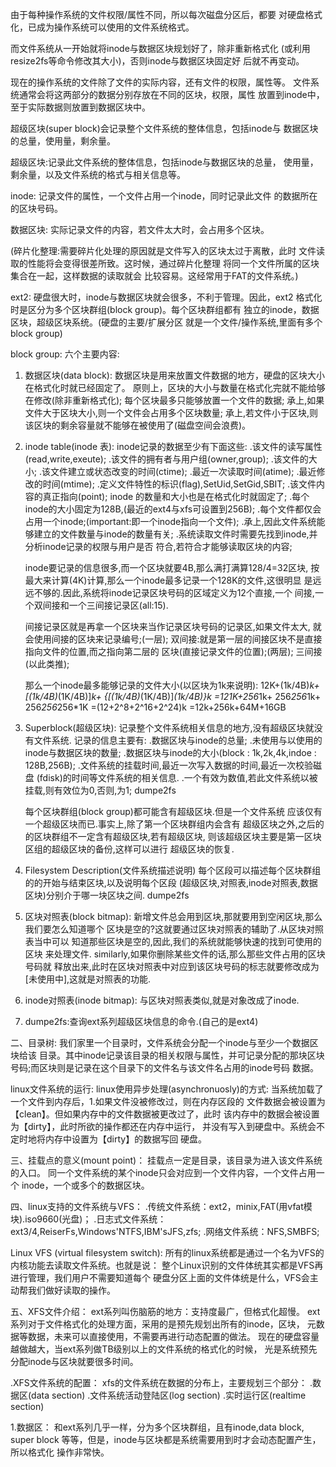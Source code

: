 由于每种操作系统的文件权限/属性不同，所以每次磁盘分区后，都要
对硬盘格式化，已成为操作系统可以使用的文件系统格式。

而文件系统从一开始就将inode与数据区块规划好了，除非重新格式化
(或利用resize2fs等命令修改其大小)，否则inode与数据区块固定好
后就不再变动。


现在的操作系统的文件除了文件的实际内容，还有文件的权限，属性等。
文件系统通常会将这两部分的数据分别存放在不同的区块，权限，属性
放置到inode中，至于实际数据则放置到数据区块中。

超级区块(super block)会记录整个文件系统的整体信息，包括inode与
数据区块的总量，使用量，剩余量。

超级区块:记录此文件系统的整体信息，包括inode与数据区块的总量，
         使用量，剩余量，以及文件系统的格式与相关信息等。

inode:   记录文件的属性，一个文件占用一个inode，同时记录此文件
         的数据所在的区块号码。

数据区块: 实际记录文件的内容，若文件太大时，会占用多个区块。

(碎片化整理:需要碎片化处理的原因就是文件写入的区块太过于离散，此时
           文件读取的性能将会变得很差所致。这时候，通过碎片化整理
	    将同一个文件所属的区块集合在一起，这样数据的读取就会
	    比较容易。这经常用于FAT的文件系统。)

ext2: 硬盘很大时，inode与数据区块就会很多，不利于管理。因此，ext2
      格式化时是区分为多个区块群组(block group)。每个区块群组都有
      独立的inode，数据区块，超级区块系统。(硬盘的主要/扩展分区
      就是一个文件/操作系统,里面有多个block group)
      


block group: 六个主要内容:

1. 数据区块(data block):
   数据区块是用来放置文件数据的地方，硬盘的区块大小在格式化时就已经固定了。
   原则上，区块的大小与数量在格式化完就不能给够在修改(除非重新格式化);
   每个区块最多只能够放置一个文件的数据;
   承上,如果文件大于区块大小,则一个文件会占用多个区块数量;
   承上,若文件小于区块,则该区块的剩余容量就不能够在被使用了(磁盘空间会浪费)。



2. inode table(inode 表):
   inode记录的数据至少有下面这些:
     .该文件的读写属性(read,write,exeute);
     .该文件的拥有者与用户组(owner,group);
     .该文件的大小;
     .该文件建立或状态改变的时间(ctime);
     .最近一次读取时间(atime);
     .最近修改的时间(mtime);
     .定义文件特性的标识(flag),SetUid,SetGid,SBIT;
     .该文件内容的真正指向(point);
     inode 的数量和大小也是在格式化时就固定了;
     .每个inode的大小固定为128B,(最近的ext4与xfs可设置到256B);
     .每个文件都仅会占用一个inode;(important:即一个inode指向一个文件);
     .承上,因此文件系统能够建立的文件数量与inode的数量有关;
     .系统读取文件时需要先找到inode,并分析inode记录的权限与用户是否
      符合,若符合才能够读取区块的内容;


    inode要记录的信息很多,而一个区块就要4B,那么满打满算128/4=32区块,
    按最大来计算(4K)计算,那么一个inode最多记录一个128K的文件,这很明显
    是远远不够的.因此,系统将inode记录区块号码的区域定义为12个直接,一个
    间接,一个双间接和一个三间接记录区(all:15).


    间接记录区就是再拿一个区块来当作记录区块号码的记录区,如果文件太大,
    就会使用间接的区块来记录编号;(一层);
    双间接:就是第一层的间接区块不是直接指向文件的位置,而之指向第二层的
    区块(直接记录文件的位置);(两层);
    三间接(以此类推);

    那么一个inode最多能够记录的文件大小(以区块为1k来说明):
    12K+(1k/4B)*k+
    [(1k/4B)*(1K/4B)]*k+
    {[(1k/4B)*(1K/4B)]*(1k/4B)}*k
   =12*1K+256*1k+
    256*256*1k+
    256*256*256*1K
   =(12+2^8+2^16+2^24)k
   =12k+256k+64M+16GB


3. Superblock(超级区块):
   记录整个文件系统相关信息的地方,没有超级区块就没有文件系统.
   记录的信息主要有:
   .数据区块与inode的总量;
   .未使用与以使用的inode与数据区块的数量;
   .数据区块与inode的大小(block : 1k,2k,4k,indoe : 128B,256B);
   .文件系统的挂载时间,最近一次写入数据的时间,最近一次校验磁盘
    (fdisk)的时间等文件系统的相关信息.
   .一个有效为数值,若此文件系统以被挂载,则有效位为0,否则,为1;
   dumpe2fs
   
    每个区块群组(block group)都可能含有超级区块.但是一个文件系统
    应该仅有一个超级区块而已.事实上,除了第一个区块群组内会含有
    超级区块之外,之后的的区块群组不一定含有超级区块,若有超级区块,
    则该超级区块主要是第一区块区组的超级区块的备份,这样可以进行
    超级区块的恢复.
    


4. Filesystem Description(文件系统描述说明)
   每个区段可以描述每个区块群组的的开始与结束区块,以及说明每个区段
   (超级区块,对照表,inode对照表,数据区块)分别介于哪一块区块之间.
   dumpe2fs

5. 区块对照表(block bitmap):
   新增文件总会用到区块,那就要用到空闲区块,那么我们要怎么知道哪个
   区块是空的?这就要通过区块对照表的辅助了.从区块对照表当中可以
   知道那些区块是空的,因此,我们的系统就能够快速的找到可使用的区块
   来处理文件.
   similarly,如果你删除某些文件的话,那么那些文件占用的区块号码就
   释放出来,此时在区块对照表中对应到该区块号码的标志就要修改成为
   [未使用中],这就是对照表的功能.

6. inode对照表(inode bitmap):
   与区块对照表类似,就是对象改成了inode.

7. dumpe2fs:查询ext系列超级区块信息的命令.(自己的是ext4)
   


二、目录树:
   我们家里一个目录时，文件系统会分配一个inode与至少一个数据区块给该
   目录。其中inode记录该目录的相关权限与属性，并可记录分配的那块区块
   号码;而区块则是记录在这个目录下的文件名与该文件名占用的inode号码
   数据。

linux文件系统的运行:
   linux使用异步处理(asynchronuosly)的方式:
   当系统加载了一个文件到内存后，1.如果文件没被修改过，则在内存区段的
   文件数据会被设置为【clean】。但如果内存中的文件数据被更改过了，此时
   该内存中的数据会被设置为【dirty】，此时所欲的操作都还在内存中运行，
   并没有写入到硬盘中。系统会不定时地将内存中设置为【dirty】的数据写回
   硬盘。

三、挂载点的意义(mount point)：
   挂载点一定是目录，该目录为进入该文件系统的入口。
   同一个文件系统的某个inode只会对应到一个文件内容，一个文件占用一个
   inode，一个或多个的数据区块。


四、linux支持的文件系统与VFS：
   .传统文件系统：ext2，minix,FAT(用vfat模块).iso9660(光盘)；
   .日志式文件系统：ext3/4,ReiserFs,Windows'NTFS,IBM'sJFS,zfs;
   .网络文件系统：NFS,SMBFS;

   Linux VFS (virtual filesystem switch):
   所有的linux系统都是通过一个名为VFS的内核功能去读取文件系统。也就是说：
   整个Linux识别的文件体统其实都是VFS再进行管理，我们用户不需要知道每个
   硬盘分区上面的文件体统是什么，VFS会主动帮我们做好读取的操作。


五、XFS文件介绍：
   ext系列叫伤脑筋的地方：支持度最广，但格式化超慢。
   ext系列对于文件格式化的处理方面，采用的是预先规划出所有的inode，区块，
   元数据等数据，未来可以直接使用，不需要再进行动态配置的做法。
   现在的硬盘容量越做越大，当ext系列做TB级别以上的文件系统的格式化的时候，
   光是系统预先分配inode与区块就要很多时间。

   .XFS文件系统的配置：
   xfs的文件系统在数据的分布上，主要规划三个部分：
   .数据区(data section)
   .文件系统活动登陆区(log section)
   .实时运行区(realtime section)

   1.数据区：
   和ext系列几乎一样，分为多个区块群组，且有inode,data block, super block
   等等，但是，inode与区块都是系统需要用到时才会动态配置产生，所以格式化
   操作非常快。
